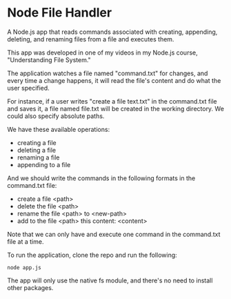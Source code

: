 # Node File Handler

A Node.js app that reads commands associated with creating, appending, deleting, and renaming files from a file and executes them.

This app was developed in one of my videos in my Node.js course, "Understanding File System."

The application watches a file named "command.txt" for changes, and every time a change happens, it will read the file's content and do what the user specified.

For instance, if a user writes "create a file text.txt" in the command.txt file and saves it, a file named file.txt will be created in the working directory. We could also specify absolute paths.

We have these available operations:

- creating a file
- deleting a file
- renaming a file
- appending to a file

And we should write the commands in the following formats in the command.txt file:

- create a file \<path>
- delete the file \<path>
- rename the file \<path> to \<new-path>
- add to the file \<path> this content: \<content>

Note that we can only have and execute one command in the command.txt file at a time.

To run the application, clone the repo and run the following:

```
node app.js
```

The app will only use the native fs module, and there's no need to install other packages.
